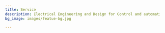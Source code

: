 ```yaml
---
title: Service
description: Electrical Engineering and Design for Control and automation systems.
bg_image: images/featue-bg.jpg

---
```

